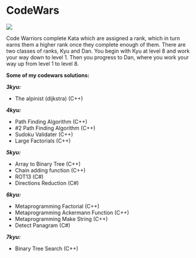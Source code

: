 # CodeWars
![](https://www.codewars.com/users/MacW/badges/large)

Code Warriors complete Kata which are assigned a rank, which in turn earns them a higher rank once they complete enough of them. There are two classes of ranks, Kyu and Dan. You begin with Kyu at level 8 and work your way down to level 1. Then you progress to Dan, where you work your way up from level 1 to level 8.

**Some of my codewars solutions:** 

***3kyu:***
- The alpinist (dijkstra) (C++)

***4kyu:***
- Path Finding Algorithm (C++)
- #2 Path Finding Algorithm (C++)
- Sudoku Validater (C++)
- Large Factorials (C++)

***5kyu:***
- Array to Binary Tree (C++)
- Chain adding function (C++)
- ROT13 (C#)
- Directions Reduction (C#)

***6kyu:***
- Metaprogramming Factorial (C++)
- Metaprogramming Ackermann Function (C++)
- Metaprogramming Make String (C++)
- Detect Panagram (C#)

***7kyu:***
- Binary Tree Search (C++)
